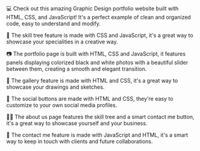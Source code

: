 💻 Check out this amazing Graphic Design portfolio website built with HTML, CSS, and JavaScript! It's a perfect example of clean and organized code, easy to understand and modify.

🌳 The skill tree feature is made with CSS and JavaScript, it's a great way to showcase your specialities in a creative way.

📷 The portfolio page is built with HTML, CSS and JavaScript, it features panels displaying colorized black and white photos with a beautiful slider between them, creating a smooth and elegant transition.

🎨 The gallery feature is made with HTML and CSS, it's a great way to showcase your drawings and sketches.

📱 The social buttons are made with HTML and CSS, they're easy to customize to your own social media profiles.

🙋‍♂️ The about us page features the skill tree and a smart contact me button, it's a great way to showcase yourself and your business.

💬 The contact me feature is made with JavaScript and HTML, it's a smart way to keep in touch with clients and future collaborations.
